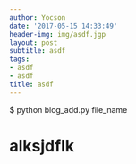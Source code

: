```yaml
---
author: Yocson
date: '2017-05-15 14:33:49'
header-img: img/asdf.jgp
layout: post
subtitle: asdf
tags:
- asdf
- asdf
title: asdf
---
```

$ python blog_add.py file_name

# alksjdflk 

